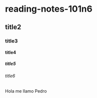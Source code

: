 # reading-notes-101n6
## title2
### title3
#### title4
##### title5
###### title6

Hola me llamo Pedro
